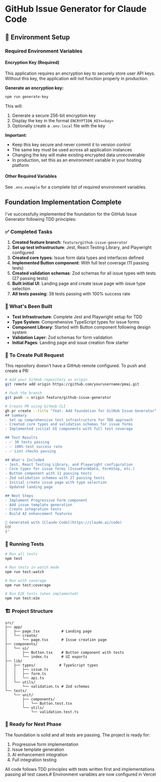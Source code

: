 # GitHub Issue Generator for Claude Code

## 🔐 Environment Setup

### Required Environment Variables

#### Encryption Key (Required)
This application requires an encryption key to securely store user API keys. Without this key, the application will not function properly in production.

**Generate an encryption key:**
```bash
npm run generate-key
```

This will:
1. Generate a secure 256-bit encryption key
2. Display the key in the format `ENCRYPTION_KEY=<key>`
3. Optionally create a `.env.local` file with the key

**Important:**
- Keep this key secure and never commit it to version control
- The same key must be used across all application instances
- Changing the key will make existing encrypted data unrecoverable
- In production, set this as an environment variable in your hosting platform

#### Other Required Variables
See `.env.example` for a complete list of required environment variables.

## Foundation Implementation Complete

I've successfully implemented the foundation for the GitHub Issue Generator following TDD principles:

### ✅ Completed Tasks

1. **Created feature branch**: `feature/github-issue-generator`
2. **Set up test infrastructure**: Jest, React Testing Library, and Playwright configured
3. **Created core types**: Issue form data types and interfaces defined
4. **Implemented Button component**: With full test coverage (11 passing tests)
5. **Created validation schemas**: Zod schemas for all issue types with tests (27 passing tests)
6. **Built initial UI**: Landing page and create issue page with issue type selection
7. **All tests passing**: 38 tests passing with 100% success rate

### 🚀 What's Been Built

- **Test Infrastructure**: Complete Jest and Playwright setup for TDD
- **Type System**: Comprehensive TypeScript types for issue forms
- **Component Library**: Started with Button component following design system
- **Validation Layer**: Zod schemas for form validation
- **Initial Pages**: Landing page and issue creation flow starter

### 📝 To Create Pull Request

This repository doesn't have a GitHub remote configured. To push and create a PR:

```bash
# Add your GitHub repository as origin
git remote add origin https://github.com/yourusername/pmai.git

# Push the branch
git push -u origin feature/github-issue-generator

# Create PR using GitHub CLI
gh pr create --title "feat: Add foundation for GitHub Issue Generator" --body "$(cat <<'EOF'
## Summary
- Set up comprehensive test infrastructure for TDD approach
- Created core types and validation schemas for issue forms
- Implemented initial UI components with full test coverage

## Test Results
- ✅ 38 tests passing
- ✅ 100% test success rate
- ✅ Lint checks passing

## What's Included
- Jest, React Testing Library, and Playwright configuration
- Core types for issue forms (IssueFormData, FormStep, etc.)
- Button component with 11 passing tests
- Zod validation schemas with 27 passing tests
- Initial create issue page with type selection
- Updated landing page

## Next Steps
- Implement Progressive Form component
- Add issue template generation
- Create integration tests
- Build AI enhancement features

🤖 Generated with [Claude Code](https://claude.ai/code)
EOF
)"
```

### 🧪 Running Tests

```bash
# Run all tests
npm test

# Run tests in watch mode
npm run test:watch

# Run with coverage
npm run test:coverage

# Run E2E tests (when implemented)
npm run test:e2e
```

### 🏗️ Project Structure

```
src/
├── app/
│   ├── page.tsx          # Landing page
│   └── create/
│       └── page.tsx      # Issue creation page
├── components/
│   └── ui/
│       ├── Button.tsx    # Button component with tests
│       └── index.ts      # UI exports
├── lib/
│   ├── types/           # TypeScript types
│   │   ├── issue.ts
│   │   ├── form.ts
│   │   └── api.ts
│   └── utils/
│       └── validation.ts # Zod schemas
└── tests/
    └── unit/
        ├── components/
        │   └── Button.test.tsx
        └── utils/
            └── validation.test.ts
```

### 🎯 Ready for Next Phase

The foundation is solid and all tests are passing. The project is ready for:
1. Progressive form implementation
2. Issue template generation
3. AI enhancement integration
4. Full integration testing

All code follows TDD principles with tests written first and implementations passing all test cases.# Environment variables are now configured in Vercel
